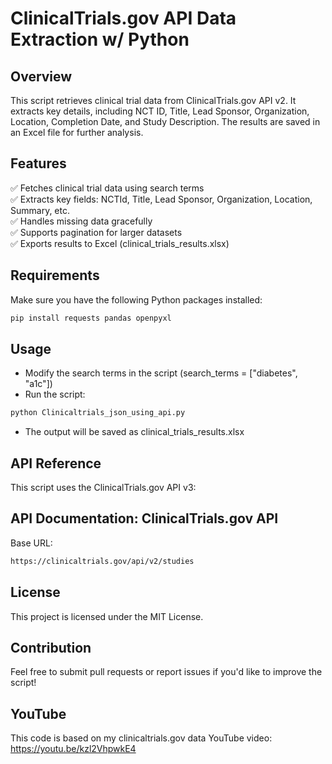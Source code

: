 # ClinicalTrials.gov API Data Extraction w/ Python

## Overview
This script retrieves clinical trial data from ClinicalTrials.gov API v2. It extracts key details, including NCT ID, Title, Lead Sponsor, Organization, Location, Completion Date, and Study Description. The results are saved in an Excel file for further analysis.

## Features
✅ Fetches clinical trial data using search terms <br>
✅ Extracts key fields: NCTId, Title, Lead Sponsor, Organization, Location, Summary, etc. <br>
✅ Handles missing data gracefully <br>
✅ Supports pagination for larger datasets <br>
✅ Exports results to Excel (clinical_trials_results.xlsx)<br>

## Requirements
Make sure you have the following Python packages installed:

```bash
pip install requests pandas openpyxl
```
## Usage

- Modify the search terms in the script (search_terms = ["diabetes", "a1c"])
- Run the script:
```bash
python Clinicaltrials_json_using_api.py
```

- The output will be saved as clinical_trials_results.xlsx

## API Reference
This script uses the ClinicalTrials.gov API v3:

## API Documentation: ClinicalTrials.gov API
Base URL:
```bash
https://clinicaltrials.gov/api/v2/studies
```

## License
This project is licensed under the MIT License. 

## Contribution
Feel free to submit pull requests or report issues if you'd like to improve the script!

## YouTube
This code is based on my clinicaltrials.gov data YouTube video: https://youtu.be/kzl2VhpwkE4
